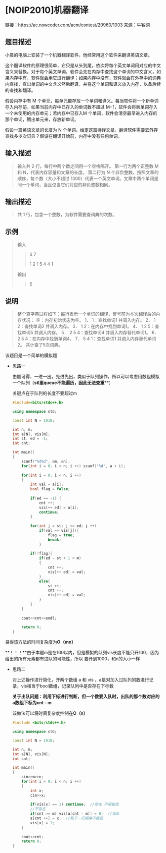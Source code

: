 # [NOIP2010]机器翻译

链接：https://ac.nowcoder.com/acm/contest/20960/1003
来源：牛客网

## 题目描述

小晨的电脑上安装了一个机器翻译软件，他经常用这个软件来翻译英语文章。

 这个翻译软件的原理很简单，它只是从头到尾，依次将每个英文单词用对应的中文含义来替换。对于每个英文单词，软件会先在内存中查找这个单词的中文含义，如果内存中有，软件就会用它进行翻译；如果内存中没有，软件就会在外存中的词典内查找，查出单词的中文含义然后翻译，并将这个单词和译义放入内存，以备后续的查找和翻译。

 假设内存中有 M 个单元，每单元能存放一个单词和译义。每当软件将一个新单词存入内存前，如果当前内存中已存入的单词数不超过 M−1，软件会将新单词存入一个未使用的内存单元；若内存中已存入M 个单词，软件会清空最早进入内存的那个单词，腾出单元来，存放新单词。

 假设一篇英语文章的长度为 N 个单词。给定这篇待译文章，翻译软件需要去外存查找多少次词典？假设在翻译开始前，内存中没有任何单词。

## 输入描述

> 输入共 2 行。每行中两个数之间用一个空格隔开。
> 第一行为两个正整数 M 和 N，代表内存容量和文章的长度。
> 第二行为 N 个非负整数，按照文章的顺序，每个数（大小不超过 1000）代表一个英文单词。文章中两个单词是同一个单词，当且仅当它们对应的非负整数相同。

## 输出描述

> 共 1 行，包含一个整数，为软件需要查词典的次数。



## 示例

> 输入
>
> > 3 7
> >
> > 1 2 1 5 4 4 1
>
> 输出
>
> > 5

## 说明

>整个查字典过程如下：每行表示一个单词的翻译，冒号前为本次翻译后的内存状况：
>空：内存初始状态为空。
>1． 1：查找单词1 并调入内存。
>2． 1 2：查找单词2 并调入内存。
>3． 1 2：在内存中找到单词1。
>4． 1 2 5：查找单词5 并调入内存。
>5． 2 5 4：查找单词4 并调入内存替代单词1。
>6． 2 5 4：在内存中找到单词4。
>7． 5 4 1：查找单词1 并调入内存替代单词2。
>共计查了5次词典。



该题目是一个简单的模拟题

- 思路一

  由题可得，一进一出，先进先出，类似于队列操作，所以可以考虑用数组模拟一个队列（**stl里queue不能遍历，因此无法查重****）

  关键点在于队列的长度不要超过m

  ~~~ C++
  #include<bits/stdc++.h>
  
  using namespace std;
  
  const int N = 1010;
  
  int n, m;
  int a[N], vis[N];
  int st, ed = -1;
  int cnt;
  
  int main()
  {
      scanf("%d%d", &m, &n);
      for(int i = 0; i < n; i ++) scanf("%d", a + i);
      
      for(int i = 0; i < n; i ++)
      {
          int val = a[i];
          bool flag = false;
          
          if(ed == -1) {
              cnt ++; 
              vis[++ ed] = a[i];
              continue;
          }
          
          for(int j = st; j <= ed; j ++)
              if(val == vis[j]){
                  flag = true;
                  break;
              }
          
          if(!flag){
              if(ed - st + 1 < m)
              {
                  cnt ++;
                  vis[++ ed] = val;
              }
              else{
                  st ++;
                  cnt ++;
                  vis[++ ed] = val;
              }
          }
      }
      
      cout<<cnt<<endl;
      
      return 0;
  }
  ~~~

易得该方法的时间复杂度为**O（mn）**

**！！！**由于本题m是在100以内，但是模拟的队列vis长度不能只开100，因为给出的所有元素都有进队的可能性，所以 要开到1000，和n的大小一样



- 思路二

  对上述操作进行简化，开两个数组 a 和 vis ，a是对加入过队列的数进行记录，vis相当于bool数组，记录队列中是否存在下标数

  **关于出队问题：**利用下标进行判断，但一个数要入队时，出队的那个数对应的a数组下标为**cnt - m**

  该做法可以将时间复杂度控制在**O（n）**

  ~~~C++
  #include <bits/stdc++.h>
  
  using namespace std;
  
  const int N = 1010;
  
  int n, m;
  int a[N], vis[N];
  int cnt;
  
  int main()
  {
      cin>>m>>n;
      for(int i = 0; i < n; i ++)
      {
          int x;
          cin>>x;
          
          if(vis[x] == 1) continue;  //存在 不用查找
          //不存在
          if(cnt >= m) vis[a[cnt - m]] = 0;  //出队
          a[cnt ++] = x;  //和下一行顺序不能反
          vis[x] = 1;    
      }
      
      cout<<cnt;
      return 0;
  }
  ~~~

  